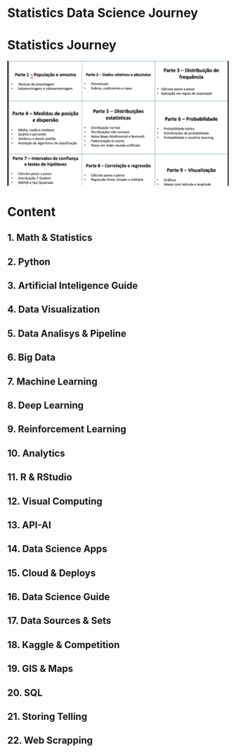 # Statistics  Data Science Journey





# Statistics Journey

![title](assets/statistics.png)



# Content

## 1. Math & Statistics
## 2. Python
## 3. Artificial Inteligence Guide
## 4. Data Visualization
## 5. Data Analisys & Pipeline
## 6. Big Data
## 7. Machine Learning
## 8. Deep Learning
## 9. Reinforcement Learning
## 10. Analytics
## 11. R & RStudio
## 12. Visual Computing
## 13. API-AI
## 14. Data Science Apps
## 15. Cloud & Deploys
## 16. Data Science Guide
## 17. Data Sources & Sets
## 18. Kaggle & Competition
## 19. GIS & Maps
## 20. SQL
## 21. Storing Telling
## 22. Web Scrapping

